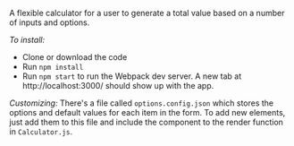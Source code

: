 A flexible calculator for a user to generate a total value based on a number of inputs and options.

*To install:*
- Clone or download the code
- Run `npm install`
- Run `npm start` to run the Webpack dev server. A new tab at http://localhost:3000/ should show up with the app.

*Customizing:*
There's a file called `options.config.json` which stores the options and default values for each item in the form. To add new elements, just add them to this file and include the component to the render function in `Calculator.js`.
